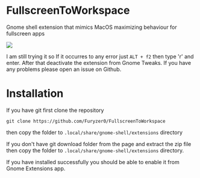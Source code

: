 # FullscreenToWorkspace
Gnome shell extension that mimics MacOS maximizing behaviour for fullscreen apps

![](media/screencast.gif)

I am still trying it so If it occurres to any error just `ALT + f2` then type 'r' and enter. After that deactivate the extension from Gnome Tweaks. If you have any problems please open an issue on Github.
# Installation
If you have git first clone the repository
```
git clone https://github.com/Furyzer0/FullscreenToWorkspace
```
then copy the folder to `.local/share/gnome-shell/extensions` directory

If you don't have git download folder from the page and extract the zip file then copy the folder to `.local/share/gnome-shell/extensions` directory.

If you have installed successfully you should be able to enable it from Gnome Extensions app.